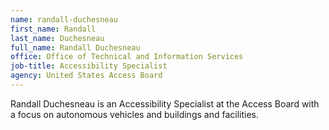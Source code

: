 ```yaml
---
name: randall-duchesneau
first_name: Randall
last_name: Duchesneau
full_name: Randall Duchesneau
office: Office of Technical and Information Services
job-title: Accessibility Specialist
agency: United States Access Board
---
```

Randall Duchesneau is an Accessibility Specialist at the Access Board with a focus on autonomous vehicles and buildings and facilities. 

